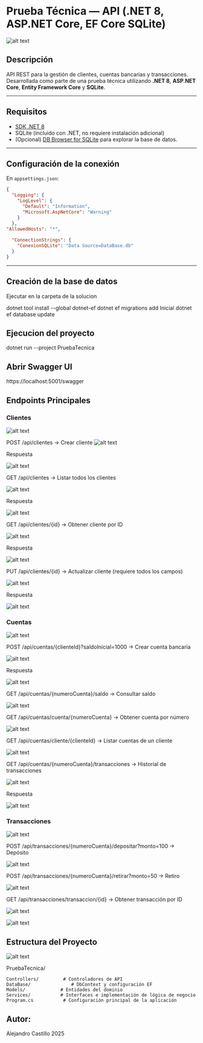# Prueba Técnica — API  (.NET 8, ASP.NET Core, EF Core SQLite)

![alt text](img/image.png)

## Descripción
API REST para la gestión de clientes, cuentas bancarias y transacciones.  
Desarrollada como parte de una prueba técnica utilizando **.NET 8**, **ASP.NET Core**, **Entity Framework Core** y **SQLite**.

---

## Requisitos
- [SDK .NET 8](https://dotnet.microsoft.com/en-us/download/dotnet/8.0)
- SQLite (incluido con .NET, no requiere instalación adicional)
- (Opcional) [DB Browser for SQLite](https://sqlitebrowser.org/) para explorar la base de datos.

---

## Configuración de la conexión
En `appsettings.json`:
```json
{
  "Logging": {
    "LogLevel": {
      "Default": "Information",
      "Microsoft.AspNetCore": "Warning"
    }
  },
"AllowedHosts": "*",
  
  "ConnectionStrings": {
    "ConexionSQLite": "Data Source=DataBase.db"
  }
}
```
---

## Creación de la base de datos
Ejecutar en la carpeta de la solucion 

dotnet tool install --global dotnet-ef
dotnet ef migrations add Inicial
dotnet ef database update


## Ejecucion del proyecto 
dotnet run --project PruebaTecnica

## Abrir Swagger UI

https://localhost:5001/swagger

## Endpoints Principales 

### Clientes


![alt text](img/Clientes.png)

POST /api/clientes → Crear cliente
![alt text](img/CrearCliente.png)

Respuesta

![alt text](img/CrearClienteRespuesta.png)

GET /api/clientes → Listar todos los clientes


![alt text](img/ListaCLientes.png)

Respuesta

![alt text](img/ListaCLientesRespuesta.png)


GET /api/clientes/{id} → Obtener cliente por ID

![alt text](img/ObtenerClienteId.png)

Respuesta

![alt text](img/ObtenerClienteIdRespuesta.png)


PUT /api/clientes/{id} → Actualizar cliente (requiere todos los campos)

![alt text](img/ActualizarCliente.png)

Respuesta

![alt text](img/ActualizarClienteRespuesta.png)

### Cuentas

![alt text](img/Cuentas.png)


POST /api/cuentas/{clienteId}?saldoInicial=1000 → Crear cuenta bancaria


![alt text](img/CrearCuenta.png)

Respuesta


![alt text](img/CrearCuentaRespuesta.png)

GET /api/cuentas/{numeroCuenta}/saldo → Consultar saldo



![alt text](img/Saldo.png)


GET /api/cuentas/cuenta/{numeroCuenta} → Obtener cuenta por número


![alt text](img/ObtenerCuentaporNumero.png)


GET /api/cuentas/cliente/{clienteId} → Listar cuentas de un cliente


![alt text](img/CuentasCliente.png)


GET /api/cuentas/{numeroCuenta}/transacciones → Historial de transacciones


![alt text](img/NumeroCuentaTransacciones.png)

Respuesta


![alt text](img/NumeroCuentaTransaccionesRespuesta.png)

### Transacciones

![alt text](img/Transacciones.png)

POST /api/transacciones/{numeroCuenta}/depositar?monto=100 → Depósito

![alt text](img/Deposito.png)


POST /api/transacciones/{numeroCuenta}/retirar?monto=50 → Retiro

![alt text](img/Retiro.png)

GET /api/transacciones/transaccion/{id} → Obtener transacción por ID

![alt text](img/BaseDeDatos.png)

![alt text](img/ObtenerInfoTransaccion.png)

## Estructura del Proyecto 
![alt text](img/EstructuraProyecto.png)

PruebaTecnica/

    Controllers/         # Controladores de API
    DataBase/               # DbContext y configuración EF
    Models/             # Entidades del dominio
    Services/           # Interfaces e implementación de lógica de negocio
    Program.cs           # Configuración principal de la aplicación

## Autor:
Alejandro Castillo 2025
